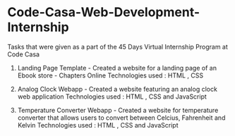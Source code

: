 # Code-Casa-Web-Development-Internship
Tasks that were given as a part of the 45 Days Virtual Internship Program at Code Casa

1. Landing Page Template - Created a website for a landing page of an Ebook store - Chapters Online
Technologies used : HTML , CSS
   
2. Analog Clock Webapp - Created a website featuring an analog clock web application
Technologies used : HTML , CSS and JavaScript
   
3. Temperature Converter Webapp - Created a website for temperature converter that allows users to convert between Celcius, Fahrenheit
 and Kelvin
Technologies used : HTML , CSS and JavaScript
